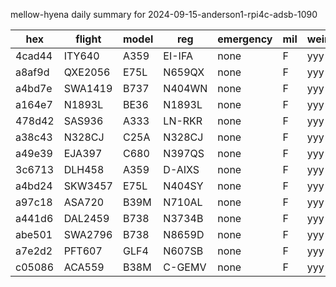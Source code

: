 mellow-hyena daily summary for 2024-09-15-anderson1-rpi4c-adsb-1090

|hex|flight|model|reg|emergency|mil|weirdo|
|--|--|--|--|--|--|--|
|4cad44|ITY640|A359|EI-IFA|none|F|yyy|
|a8af9d|QXE2056|E75L|N659QX|none|F|yyy|
|a4bd7e|SWA1419|B737|N404WN|none|F|yyy|
|a164e7|N1893L|BE36|N1893L|none|F|yyy|
|478d42|SAS936|A333|LN-RKR|none|F|yyy|
|a38c43|N328CJ|C25A|N328CJ|none|F|yyy|
|a49e39|EJA397|C680|N397QS|none|F|yyy|
|3c6713|DLH458|A359|D-AIXS|none|F|yyy|
|a4bd24|SKW3457|E75L|N404SY|none|F|yyy|
|a97c18|ASA720|B39M|N710AL|none|F|yyy|
|a441d6|DAL2459|B738|N3734B|none|F|yyy|
|abe501|SWA2796|B738|N8659D|none|F|yyy|
|a7e2d2|PFT607|GLF4|N607SB|none|F|yyy|
|c05086|ACA559|B38M|C-GEMV|none|F|yyy|
